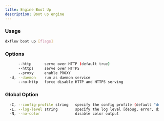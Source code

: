 ```yaml
---
title: Engine Boot Up 
description: Boot up engine
---
```


### Usage

```bash
dxflow boot up [flags]
```

### Options

```bash
      --http      serve over HTTP (default true)
      --https     serve over HTTPS
      --proxy     enable PROXY
  -d, --daemon    run as daemon service
      --no-http   force disable HTTP and HTTPS serving
```

### Global Option

```bash
  -C, --config-profile string   specify the config profile (default "default")
  -L, --log-level string        specify the log level [debug, error, disabled] (default "disabled")
  -N, --no-color                disable color output
```

